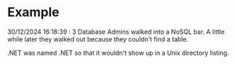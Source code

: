 # Example

<!-- replace-with-date starts -->
30/12/2024 16:18:39 : 3 Database Admins walked into a NoSQL bar. A little while later they walked out because they couldn't find a table.
<!-- replace-with-date ends -->

<!-- replace-with-joke starts -->
.NET was named .NET so that it wouldn't show up in a Unix directory listing.
<!-- replace-with-joke ends -->
